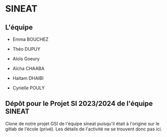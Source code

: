 # SINEAT

## L'équipe 

* Emma BOUCHEZ
    
* Théo DUPUY
    
* Aloïs Goeury
    
* Aïcha CHAABA

* Haitam DHAIBI

* Cyrielle POULY

## Dépôt pour le Projet SI 2023/2024 de l'équipe SINEAT

Clone de notre projet GSI de l'équipe sineat puisqu'il était à l'origine sur le gitlab de l'école (privé). Les détails de l'activité ne se trouvent donc pas ici.
